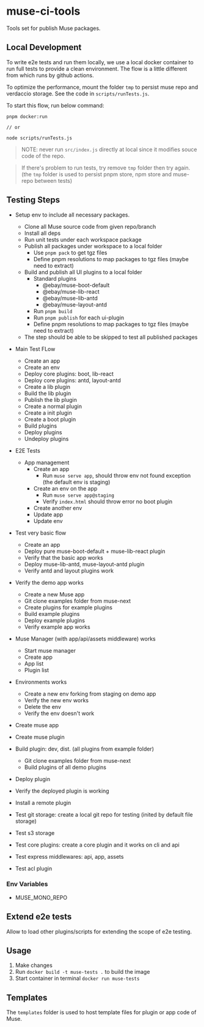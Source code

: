 # muse-ci-tools

Tools set for publish Muse packages.

## Local Development
To write e2e tests and run them locally, we use a local docker container to run full tests to provide a clean environment. The flow is a little different from which runs by github actions.

To optimize the performance, mount the folder `tmp` to persist muse repo and verdaccio storage. See the code in `scripts/runTests.js`.

To start this flow, run below command:

```
pnpm docker:run

// or

node scripts/runTests.js
```


> NOTE: never run `src/index.js` directly at local since it modifies souce code of the repo.

> If there's problem to run tests, try remove `tmp` folder then try again. (the `tmp` folder is used to persist pnpm store, npm store and muse-repo between tests)

## Testing Steps

- Setup env to include all necessary packages.
  - Clone all Muse source code from given repo/branch
  - Install all deps
  - Run unit tests under each workspace package
  - Publish all packages under workspace to a local folder
    - Use `pnpm pack` to get tgz files
    - Define pnpm resolutions to map packages to tgz files (maybe need to extract)
  - Build and publish all UI plugins to a local folder
    - Standard plugins
      - @ebay/muse-boot-default
      - @ebay/muse-lib-react
      - @ebay/muse-lib-antd
      - @ebay/muse-layout-antd
    - Run `pnpm build`
    - Run `pnpm publish` for each ui-plugin
    - Define pnpm resolutions to map packages to tgz files (maybe need to extract)
  - The step should be able to be skipped to test all published packages

- Main Test FLow
  - Create an app
  - Create an env
  - Deploy core plugins: boot, lib-react
  - Deploy core plugins: antd, layout-antd
  - Create a lib plugin
  - Build the lib plugin
  - Publish the lib plugin
  - Create a normal plugin
  - Create a init plugin
  - Create a boot plugin
  - Build plugins
  - Deploy plugins
  - Undeploy plugins

- E2E Tests
  - App management
    - Create an app
      - Run `muse serve app`, should throw env not found exception (the default env is staging)
    - Create an env on the app
      - Run `muse serve app@staging`
      - Verify `index.html` should throw error no boot plugin
    - Create another env
    - Update app
    - Update env

- Test very basic flow
  - Create an app
  - Deploy pure muse-boot-default + muse-lib-react plugin
  - Verify that the basic app works
  - Deploy muse-lib-antd, muse-layout-antd plugin
  - Verify antd and layout plugins work
- Verify the demo app works
  - Create a new Muse app
  - Git clone examples folder from muse-next
  - Create plugins for example plugins
  - Build example plugins
  - Deploy example plugins
  - Verify example app works
- Muse Manager (with app/api/assets middleware) works
  - Start muse manager
  - Create app
  - App list
  - Plugin list
- Environments works
  - Create a new env forking from staging on demo app
  - Verify the new env works
  - Delete the env
  - Verify the env doesn't work
- Create muse app
- Create muse plugin
- Build plugin: dev, dist. (all plugins from example folder)
  - Git clone examples folder from muse-next
  - Build plugins of all demo plugins
- Deploy plugin
- Verify the deployed plugin is working
- Install a remote plugin
- Test git storage: create a local git repo for testing (inited by default file storage)
- Test s3 storage
- Test core plugins: create a core plugin and it works on cli and api
- Test express middlewares: api, app, assets
- Test acl plugin

### Env Variables

- MUSE_MONO_REPO

## Extend e2e tests
Allow to load other plugins/scripts for extending the scope of e2e testing.

## Usage
1. Make changes
2. Run `docker build -t muse-tests .` to build the image
3. Start container in terminal `docker run muse-tests`

## Templates
The `templates` folder is used to host template files for plugin or app code of Muse.